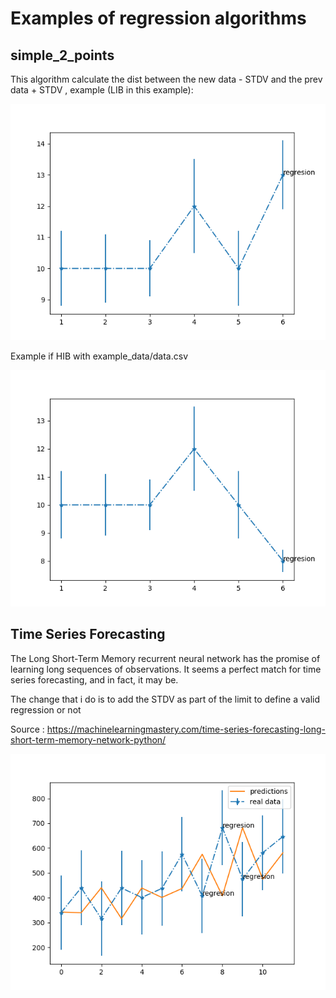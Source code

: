 # Examples of regression algorithms


## simple_2_points

This algorithm calculate the dist between the  new data - STDV and the prev data + STDV , example (LIB in this example):

![alt text](https://github.com/VictorRodriguez/hobbies/blob/master/regresion_algorithms/example_images/image.png)

Example if HIB with example_data/data.csv

![alt text](https://github.com/VictorRodriguez/hobbies/blob/master/regresion_algorithms/example_images/image_hib.png)

## Time Series Forecasting

The Long Short-Term Memory recurrent neural network has the promise of learning long sequences of observations. It seems a perfect match for time series forecasting, and in fact, it may be.

The change that i do is to add the STDV as part of the limit to define a valid regression or not 

Source : https://machinelearningmastery.com/time-series-forecasting-long-short-term-memory-network-python/

![alt text](https://github.com/VictorRodriguez/hobbies/blob/master/regresion_algorithms/example_images/image_time-series-LIB.png)
